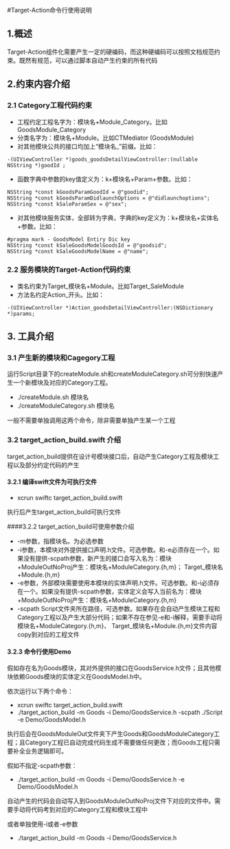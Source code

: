 #Target-Action命令行使用说明
## 1.概述
Target-Action组件化需要产生一定的硬编码，而这种硬编码可以按照文档规范约束。既然有规范，可以通过脚本自动产生约束的所有代码

## 2.约束内容介绍
### 2.1 Category工程代码约束
* 工程约定工程名字为：模块名+Module\_Category。比如GoodsModule_Category
* 分类名字为：模块名+Module。比如CTMediator (GoodsModule)
* 对其他模块公共的接口均加上“模块名\_”前缀。比如：

```Objc
-(UIViewController *)goods_goodsDetailViewController:(nullable NSString *)goodId ;
```
* 函数字典中参数的key值定义为：k+模块名+Param+参数。比如：

```Objc
NSString *const kGoodsParamGoodId = @"goodid";
NSString *const kGoodsParamDidlaunchOptions = @"didlaunchoptions";
NSString *const kSaleParamSex = @"sex";
```
* 对其他模块服务实体，全部转为字典，字典的key定义为：k+模块名+实体名+参数。比如：

```Objc
#pragma mark - GoodsModel Entiry Dic key
NSString *const kSaleGoodsModelGoodsId = @"goodsid";
NSString *const kSaleGoodsModelName = @"name";
```

### 2.2 服务模块的Target-Action代码约束
* 类名约束为Target_模块名+Module。比如Target\_SaleModule
* 方法名约定Action\_开头。比如：

```Objc
-(UIViewController *)Action_goodsDetailViewController:(NSDictionary *)params;
```

## 3. 工具介绍

### 3.1 产生新的模块和Cagegory工程
运行Script目录下的createModule.sh和createModuleCategory.sh可分别快速产生一个新模块及对应的Category工程。

* ./createModule.sh 模块名
* ./createModuleCategory.sh 模块名

一般不需要单独调用这两个命令，除非需要单独产生某一个工程

### 3.2 target\_action\_build.swift 介绍
target\_action\_build提供在设计号模块接口后，自动产生Category工程及模块工程以及部分约定代码的产生

#### 3.2.1 编译swift文件为可执行文件

* xcrun swiftc target\_action\_build.swift 

执行后产生target\_action\_build可执行文件

####3.2.2 target\_action\_build可使用参数介绍

* -m参数，指模块名。为必选参数
* -i参数，本模块对外提供接口声明.h文件。可选参数。和-e必须存在一个。如果没有提供-scpath参数，新产生的接口会写入名为：模块+ModuleOutNoProj产生：模块名+ModuleCategory.{h,m}；
Target\_模块名+Module.{h,m}
* -e参数，外部模块需要使用本模块的实体声明.h文件。可选参数。和-i必须存在一个。如果没有提供-scpath参数，实体定义会写入当前名为：模块+ModuleOutNoProj产生：模块名+ModuleCategory.{h,m}
* -scpath Script文件夹所在路径，可选参数。如果存在会自动产生模块工程和Category工程以及产生大部分代码；如果不存在参见-e和-i解释，需要手动将模块名+ModuleCategory.{h,m}、
Target\_模块名+Module.{h,m}文件内容copy到对应的工程文件

#### 3.2.3 命令行使用Demo
假如存在名为Goods模块，其对外提供的接口在GoodsService.h文件；且其他模块依赖Goods模块的实体定义在GoodsModel.h中。

依次运行以下两个命令：

* xcrun swiftc target\_action\_build.swift 
* ./target\_action\_build -m Goods -i Demo/GoodsService.h  -scpath ./Script -e Demo/GoodsModel.h

执行后会在GoodsModuleOut文件夹下产生Goods和GoodsModuleCategory工程；且Category工程已自动完成代码生成不需要做任何更改；而Goods工程只需要补全业务逻辑即可。

假如不指定-scpath参数：

* ./target\_action\_build -m Goods -i Demo/GoodsService.h   -e Demo/GoodsModel.h

自动产生的代码会自动写入到GoodsModuleOutNoProj文件下对应的文件中。需要手动将代码考到对应的Category工程和模块工程中

或者单独使用-i或者-e参数

* ./target\_action\_build -m Goods -i Demo/GoodsService.h  
